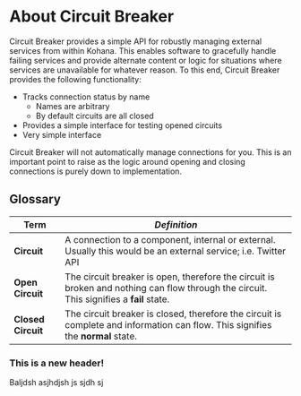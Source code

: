 # About Circuit Breaker

Circuit Breaker provides a simple API for robustly managing external services from within Kohana. This enables software to gracefully handle failing services and provide alternate content or logic for situations where services are unavailable for whatever reason. To this end, Circuit Breaker provides the following functionality:

 - Tracks connection status by name
   - Names are arbitrary
   - By default circuits are all closed
 - Provides a simple interface for testing opened circuits
 - Very simple interface

Circuit Breaker will not automatically manage connections for you. This is an important point to raise as the logic around opening and closing connections is purely down to implementation.

## Glossary

__Term__           | _Definition_
------------------ | -----------------------------------------
__Circuit__        | A connection to a component, internal or external. Usually this would be an external service; i.e. Twitter API
__Open Circuit__   | The circuit breaker is open, therefore the circuit is broken and nothing can flow through the circuit. This signifies a __fail__ state.
__Closed Circuit__ | The circuit breaker is closed, therefore the circuit is complete and information can flow. This signifies the __normal__ state.

### This is a new header!

Baljdsh  asjhdjsh js sjdh sj